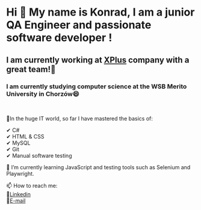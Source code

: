 ### <h1>Hi 👋 My name is Konrad, I am a junior QA Engineer and passionate software developer !</h1>


<h2> I am currently working at <a href="https://xplusglobal.com/">XPlus</a> company with a great team!👯 </h2>
<h3> I am currently studying computer science at the WSB Merito University in Chorzów😄</h3><br>

📝In the huge IT world, so far I have mastered the basics of:


✔ C#<br>
✔ HTML & CSS<br>
✔ MySQL<br>
✔ Git<br>
✔ Manual software testing<br>

🌱 I’m currently learning JavaScript and testing tools such as Selenium and Playwright.

📫 How to reach me: <br>
💬<a target = "_blank" href="https://www.linkedin.com/in/konrad-ku%C5%BAniak-96912323b/">Linkedin</a><br>
💬<a target = "_blank" href="konrad.kuzniak@interia.pl">E-mail</a>


<!--
**Kuzniakers/Kuzniakers** is a ✨ _special_ ✨ repository because its `README.md` (this file) appears on your GitHub profile.

Here are some ideas to get you started:

- 🔭 I’m currently working on ...
- 🌱 I’m currently learning ...
- 👯 I’m looking to collaborate on ...
- 🤔 I’m looking for help with ...
- 💬 Ask me about ...
- 📫 How to reach me: ...
- 😄 Pronouns: ...
- ⚡ Fun fact: ...
-->
